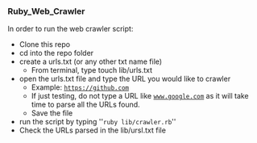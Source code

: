 ### Ruby_Web_Crawler

In order to run the web crawler script:

* Clone this repo
* cd into the repo folder
* create a urls.txt (or any other txt name file)
  * From terminal, type touch lib/urls.txt
* open the urls.txt file and type the URL you would like to crawler
  * Example: <code>https://github.com</code>
  * If just testing, do not type a URL like <code>www.google.com</code> as it will take time to parse all the URLs found.
  * Save the file
* run the script by typing ''<code>ruby lib/crawler.rb</code>''
* Check the URLs parsed in the lib/ursl.txt file
